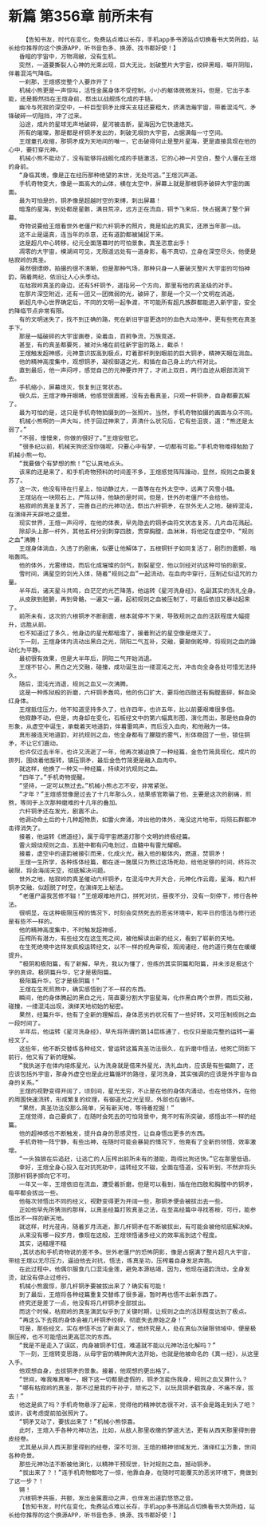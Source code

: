 # 新篇 第356章 前所未有
        【告知书友，时代在变化，免费站点难以长存，手机app多书源站点切换看书大势所趋，站长给你推荐的这个换源APP，听书音色多、换源、找书都好使！】
       昏暗的宇宙中，万物凋敝，没有生机。
       突然，一道要撕裂人心神的光束出现，巨大无比，划破整片大宇宙，绞碎黑暗，噼开阴阳，伴着混沌气降临。
       一刹那，王煊感觉整个人要炸开了！
       机械小熊更是一声惊叫，活性金属身体不受控制，小小的躯体微微发抖，但是，它出于本能，还是毅然挡在王煊身前，祭出以战舰炼化成的手链。
       幽冷与死寂的深空中，一杆巨型铜矛比撑天支柱还要粗大，挤满浩瀚宇宙，带着混沌气，矛锋破碎一切阻挡，冲了过来。
       沿途，成片的星球无声地破碎，星河被击断，星海因为它快速熄灭。
       所有的璀璨，那是都是杆铜矛发出的，刺破无垠的大宇宙，占据满每一寸空间。
       王煊童孔收缩，那铜矛成为天地间的唯一，它击破得何止是整片星海，更是直接具现在他的心中，要钉穿元神。
       机械小熊不能动了，没有能够将战舰化成的手链激活，它的心神一片空白，整个人僵在王煊的身前。
       “身临其境，像是正在经历那种绝望的末世，无处可逃。”王煊沉声道。
       手机奇物变大，像是一面高大的山体，横在太空中，屏幕上就是那根铜矛破碎大宇宙的画面。
       最为可怕是的，铜矛像是超越时空的束缚，刺出屏幕！
       暗澹的星海，到处都是星骸，满目荒凉，远方正在流血，铜予飞来后，快占据满了整个屏幕。
       奇物说要给王煊看世外老僵尸和六杆铜矛的照片，竟是如此的真实，还原当年那一战。
       这不止是逼真，连当年的杀意，还有道韵都被捕捉下来。
       这是超凡中心转移，纪元全面落幕时的可怕景象，真圣恣意出手！
       凋零的大宇宙，模湖间可见，无限遥远处有一道身影，看不真切，立身在深空尽头，他便是枯寂岭的真圣。
       虽然很缥缈，拍摄的很不清晰，但是那种气场，那种只身一人要破灭整片大宇宙的可怕神韵，隔着两纪，依旧让人心头季动。
       在枯寂岭真圣的身边，还有5杆铜予，遥指另一个方向，那里有他的真圣级的对手。
       在那片深空附近，还有一团又一团微弱的光，破碎了，那是一个又一个文明在消逝。
       新超凡中心世界确定后，不同的文明一起争渡，不可能所有超凡族群都能进入新宇宙，安全的降临节点非常有限。
       有的文明迷失了，找不到正确的路，死在新旧宇宙更迭时的血色大动荡中，更有些死在真圣手下。
       那是一幅破碎的大宇宙画卷，染着血，百舸争流，万族竞逐。
       甚至，有的真圣都要死，被对头堵在前往新宇宙的路上，截杀！
       王煊触发超神感，元神意识拔高到极点，盯着那杆刺到眼前的巨大铜矛，精神天眼在淌血。
       他的精神高度集中，观想铜矛，凝视御道之光，和插在自己身上的六杆对比。
       直到最后，他一声闷哼，感觉自己的元神要炸开了，才闭上双目，两行血迹从眼部流淌下去。
       手机缩小，屏幕熄灭，恢复到正常状态。
       很久后，王煊才睁开眼睛，他感觉很震撼，没有去看真圣，只观一杆铜矛，自身都要瓦解了。
       最为可怕的是，这只是手机奇物拍摄到的一张照片。当然，手机奇物拍摄的画面与众不同。
       机械小熊啊的一声大叫，终于回过神来了，弄清什么状况后，它有些沮丧，道：“熊还是太弱了。”
       “不弱，慢慢来，你做的很好了。”王煊安慰它。
       “很多纪以前，机械天狗还没你强呢，只要心中有梦，一切都有可能。”手机奇物难得勉励了机械小熊一句。
       “我要做个有梦想的熊！”它认真地点头。
       该来的还是来了，和手机奇物预料的时间差不多，王煊感觉阵阵躁动，显然，规则之血要复苏了。
       这一次，他没有待在行星上，怕动静过大，一直等在在外太空中，远离了风雪小镇。
       王煊站在一块陨石上，严阵以待，他缺的是时间，但是，世外的老僵尸不会给他。
       枯寂岭的真圣复苏了，完善自己的元神功法，祭出六杆铜矛，在世外无人之地，破碎混沌，在演绎开天辟地之盛景。
       现实世界，王煊一声闷哼，在他的体表，早先隐去的铜矛由符文状态复苏，几片血花溅起。
       除却头上那一杆外，其他五杆分别刺穿四肢，贯穿胸膛，血淋淋，将他定在虚空中，“规则之血”沸腾！
       王煊身体淌血，久违了的剧痛，似要让他解体了，五根铜钎子如同复活了，剧烈的震颤，嗡嗡轰鸣。
       他的体外，光雾缭绕，而后化成璀璨的剑气，割裂星空，他以剑经对抗这种可怕的剧变。
       雪时间，满星空的剑光入体，随着“规则之血”一起流动，在血肉中穿行，压制近似诅咒的力量。
       半年后，诸天星斗共鸣，白茫茫的光芒降落，他运转《星河洗身经》，名副其实的洗礼全身。
       从皮肤到脏腑，再到骨骼，一遍又一遍，起初规则之血被压制了，可最后依旧又暴动起来了。
       前所未有，这次的六根铜矛不断剧震，根本就停不下来，导致规则之血的活跃程度大幅提升，远胜从前。
       也不知道过了多久，他身边的星光都暗澹了，接着附近的星空像是熄灭了。
       下一刻，王煊身体内流动出黑白之光，阴阳二气互补，交融，要颠倒乾坤，将规则之血的躁动化为平静。
       最初很有效果，但是大半年后，阴阳二气开始消退。
       王煊不甘心，黑白之光交融，碰撞，成功诞生出一缕混沌之光，冲击向全身各处可惜无法持久。
       随后，混沌光消退，规则之血又一次沸腾。
       这是一种炼狱般的折磨，六杆铜矛轰鸣，他的伤口扩大，要将他四肢还有胸膛震碎，鲜血染红身体。
       王煊抵住压力，他不知道坚持多久了，也许四年，也许五年，比以前要艰难很多倍。
       他寂静不动，但是，肉身却在变化，石板经文中的第六幅真形图，演化而出，那是他自身的形象，从虚空中诞生，承载着天地道韵，伴着雷鸣声，而后没入血肉，和他融为一体。
       真形接连天地道韵，对抗规则之血，他全身都有了朦胧的雾气，形体稳固了一些，锁住铜矛，不让它们震动。
       也许仅过去半年，也许又流逝了一年，他再次被迫换了一种经篇，金色竹简具现化，成片的排列，围绕着他旋转，镇压铜矛，最后金色竹简更是融入血肉中。
       就这样，他换了一种又一种经篇，持续对抗规则之血。
       “四年了。”手机奇物提醒。
       “坚持，一定可以熬过去。”机械小熊忐忑不安，非常紧张。
       “才年？”王煊感觉像是过去了十几年那么久，结果感官欺骗了他，主要是这次的剧痛，煎熬，等同于上次那种磨难的十几年的叠加。
       六杆铜矛还在发光，剧震不止。
       他调动命土后的十几种超物质，如雷火奔涌，冲出他的体外，淹没这片地带，将陨石群都冲击得消失了。
       接着，他运转《燃道经》，属于母宇宙燃道灯那个文明的终极经篇。
       雷火煅烧规则之血，五脏中都有闪电划过，血髓中有雷光耀眼。
       接着，虚空中的道韵被接引而来，化成火光，融入他的躯体内，燃道，焚铜矛！
       王煊一生所学，各种炼体经篇，都在逐一施展只为熬过这场死劫，给他足够的时间，终将次破限，将会海阔天空，彻底解决问题。
       世外之地，枯寂岭的真圣催动六杆铜矛，在混沌中大开大合，元神化作云霞，星海，和六杆铜矛交融，似超脱了时空，在演绎无上秘法。
       “老僵尸逼我苦修不辍！”王煊艰难地开口，拼死对抗，昼夜不分，没有一刻停下，修行各种法。
       很明显，在这种极限压榨的情况下，时刻会突然死去的恶劣环境中，和平日的悟法与修行还是有些不一样的。
       他的精神高度集中，不时触发超神感，
       压榨所有潜力，有些经文在这生死之间，被他解读出新的经义，看到了崭新的天地。
       在生死绝境中这样发疯般运转经文，以不一样的视角审视，观阅诸经，他的道行竟在在缓缓提升。
       “极阴和极阳篇，有了新解，早先，我以为懂了，但练的其实阴篇和阳篇，并未涉足极这个字的真谛。极阴篇升华，它才是极阳篇。
       极阳篇升华，它才是极阴篇！”
       王煊在生死煎熬中，确实感悟到了不一样的东西。
       瞬间，他的身体腾起的黑白之光，简直要分割大宇宙星海，化作黑白两个世界，而后交融，碰撞，一缕混沌出现，演绎天地初始的秘密。
       果然，经篇升华，他有了全新的理解后，身体恶劣的状况有了一些好转，又可压制规则之血一段时间了。
       半年后，他运转《星河洗身经》，早先将所谓的第14层练通了，也仅只是能完整的运转一遍经文了。
       这些年，他不断交替练各种经文，曾运转这篇真圣功法很久，在折磨中悟法，他死亡阴影下前行，他又有了新的理解。
       “我执迷于在体内熔炼星光，认为洗身就是借来外星光，洗礼血肉，应该是有些偏颇了，还应该包括外宇宙，那身外虚空也是此经篇循环的路径，星河洗身，其实强调的应该是外宇宙与自身的关系。”
       王煊的视野变得开阔了，顷刻间，星光无穷，不止是在他的身体内涌动，也在他体外，在他的周围快速流转，形成繁复的纹理，有御道光之光呈现，外部也在循环。
       “果然，真圣功法没那么简单，另有新天地，等待着挖掘！”
       王煊觉得，自己要疯了，在随时会死去的可怕背景中，竟不时有所突破，感悟出不一样的经篇。
       他的超神感也不断触发，提升自身的思感灵性，让自身悟出更多的东西。
       手机奇物一阵宁静，有些出神，在随时可能会暴毙的情况下，他竟有了全新的领悟，效率激增。
       “一头独狼在后追赶，让逃亡的人压榨出前所未有的潜能，跑得比狗还快。”它在那里低语。
       幸好，王煊全身心投入在对抗死劫中，运转经文不辍，全面在悟道，没有听到，不然非将头顶那杆铜矛掷向它不可。
       一年又一年，王煊依旧在流血，遭受着折磨，但是可以看到，插在他四肢和胸膛中的铜矛，每年都会拔出一些。
       他每次领悟出不同的经义，视野变得更为开阔一些，那铜矛便会被拔出去一些。
       正如他早先所猜测的那样，以真圣经篇打败真圣之法，在至高经篇中寻找答桉，可行，能参悟出不一样的新天地。
       就这样，时光荏冉，随着岁月流逝，那几杆铜矛在不断被拔出，有可能会被他彻底解决掉。
       从来没有哪一段岁月，像现在这般，王煊领悟诸多经义的效率高到这个程度。
       其实，话糙理不糙
       ,其状态和手机奇物说的差不多。世外老僵尸的恐怖阴影，像是占据满了整片超凡大宇宙，带给王煊以无尽压力，逼迫他去对抗，悟法，练真圣功，压榨着自身发足奔跑。
       在此过程中，他偶尔服食几口混沌金莲，避免本源枯竭，因为，他现在道韵流动，全身发烫，就没有停止过修行。
       机械小熊震惊，那几杆铜矛要被拔出来了？确实有可能！
       到了最后，王煊将各种经篇重复交替练了很多遍，暂时再也悟不出新东西了。
       终究还是差了一点，他没有将几杆铜矛全部拔出。
       而这个时候，枯寂岭的真圣演武似乎到了关键时期，让规则之血的活跃程度达到了极点。
       “再这么下去我的身体会被几杆铜矛绞碎，彻底失去原始之身！”
       可是，那些经文，实在参悟不出了新奥义了，他终究是人，处在真仙次破限领域中，便是极限压榨，也不可能悟出更高层次的东西。
       “我是不是走入了误区，肉身被铜矛钉住，难道就不能以元神功法化解吗？”
       下一刻，王煊转变思路，从母宇宙的精神病大法开始，也就是他被命名的《真一经》，从这里入手。
       他观想自身，去拔铜矛的景象。接着，他观想的更出格了。
       “世间，唯我唯真唯一，眼下这一切都是虚假的，铜矛怎能伤我身，规则之血又算什么？
       “哪有枯寂岭的真圣，那不过是我的干孙子，顽劣之下，以玩具铜矛戳我身，不痛不痒，拔去！”
       他这是疯了吗？手机奇物悬浮了起来，觉得他的精神状态很不对，该不会是路走到头了吧？或许，该考虑提前拍张照片了。
       “铜矛又动了，要拔出来了！”机械小熊惊喜。
       此时，王煊入手各种元神功法，比如，从敌人那里收缴的梦道大法，更有从西天那里得到兽皮经卷。
       尤其是从异人西天那里得到的经卷，深不可测，王煊的精神领域发光，演绎红尘万象，世间各种奇景。
       那些元神功法不断被他演化，以精神干预现世，针对规则之血，撼动铜矛。
       “拔出来了？！”连手机奇物都吃了一惊，他靠自身，在随时可能覆灭的恶劣环境下，竟做到了这一步？！
       锵！
       六根铜矛共振，共额，发出金属震动之声，也伴发出道韵悠悠之音。
       【告知书友，时代在变化，免费站点难以长存，手机app多书源站点切换看书大势所趋，站长给你推荐的这个换源APP，听书音色多、换源、找书都好使！】